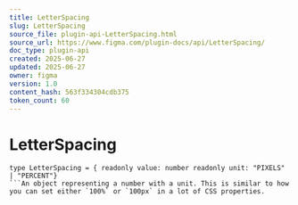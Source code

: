 ```yaml
---
title: LetterSpacing
slug: LetterSpacing
source_file: plugin-api-LetterSpacing.html
source_url: https://www.figma.com/plugin-docs/api/LetterSpacing/
doc_type: plugin-api
created: 2025-06-27
updated: 2025-06-27
owner: figma
version: 1.0
content_hash: 563f334304cdb375
token_count: 60
---
```

# LetterSpacing

```
type LetterSpacing = { readonly value: number readonly unit: "PIXELS" | "PERCENT"}
```An object representing a number with a unit. This is similar to how you can set either `100%` or `100px` in a lot of CSS properties.